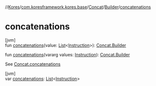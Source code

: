 //[Kores](../../../../index.md)/[com.koresframework.kores.base](../../index.md)/[Concat](../index.md)/[Builder](index.md)/[concatenations](concatenations.md)

# concatenations

[jvm]\
fun [concatenations](concatenations.md)(value: [List](https://kotlinlang.org/api/latest/jvm/stdlib/kotlin.collections/-list/index.html)<[Instruction](../../../com.koresframework.kores/-instruction/index.md)>): [Concat.Builder](index.md)

fun [concatenations](concatenations.md)(vararg values: [Instruction](../../../com.koresframework.kores/-instruction/index.md)): [Concat.Builder](index.md)

See [Concat.concatenations](../concatenations.md)

[jvm]\
var [concatenations](concatenations.md): [List](https://kotlinlang.org/api/latest/jvm/stdlib/kotlin.collections/-list/index.html)<[Instruction](../../../com.koresframework.kores/-instruction/index.md)>
